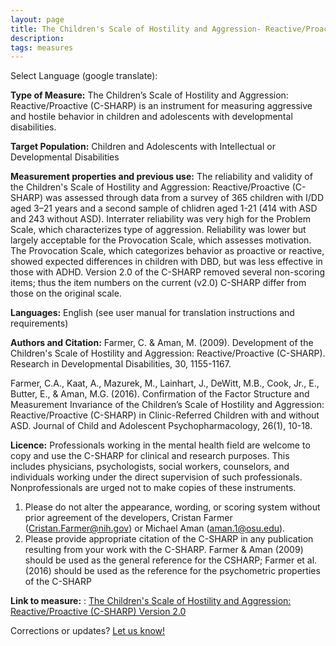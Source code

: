 ```yaml
---
layout: page  
title: The Children's Scale of Hostility and Aggression- Reactive/Proactive (C-SHARP) V2.0
description:
tags: measures
---
```


Select Language (google translate):  

<div id="google_translate_element"></div><script type="text/javascript">
function googleTranslateElementInit() {
  new google.translate.TranslateElement({pageLanguage: 'en', layout: google.translate.TranslateElement.InlineLayout.SIMPLE, gaTrack: true, gaId: 'UA-64320648-1'}, 'google_translate_element');
}
</script><script type="text/javascript" src="//translate.google.com/translate_a/element.js?cb=googleTranslateElementInit"></script>  

**Type of Measure:** The Children’s Scale of Hostility and Aggression: Reactive/Proactive (C-SHARP) is an instrument for measuring aggressive and hostile behavior in children and adolescents with developmental disabilities.

**Target Population:** Children and Adolescents with Intellectual or Developmental Disabilities

**Measurement properties and previous use:** The reliability and validity of the Children's Scale of Hostility and Aggression: Reactive/Proactive (C-SHARP) was assessed through data from a survey of 365 children with I/DD aged 3–21 years and a second sample of chlidren aged 1-21 (414 with ASD and 243 without ASD). Interrater reliability was very high for the Problem Scale, which characterizes type of aggression. Reliability was lower but largely acceptable for the Provocation Scale, which assesses motivation. The Provocation Scale, which categorizes behavior as proactive or reactive, showed expected differences in children with DBD, but was less effective in those with ADHD. Version 2.0 of the C-SHARP removed several non-scoring items; thus the item numbers on the current (v2.0) C-SHARP differ from those on the original scale.

**Languages:** English (see user manual for translation instructions and requirements)

**Authors and Citation:**  Farmer, C. & Aman, M. (2009). Development of the Children's Scale of Hostility and Aggression: Reactive/Proactive (C-SHARP). Research in Developmental Disabilities, 30, 1155-1167.

Farmer, C.A., Kaat, A., Mazurek, M., Lainhart, J., DeWitt, M.B., Cook, Jr., E., Butter, E., & Aman, M.G. (2016). Confirmation of the Factor Structure and Measurement Invariance of the Children’s Scale of Hostility and Aggression: Reactive/Proactive (C-SHARP) in Clinic-Referred Children with and without ASD. Journal of Child and Adolescent Psychopharmacology, 26(1), 10-18. 

**Licence:** Professionals working in the mental health field are welcome to copy and use the C-SHARP for clinical and research purposes. This includes physicians, psychologists, social workers, counselors, and individuals working under the direct supervision of such professionals. Nonprofessionals are urged not to make copies of these instruments.   
  
1. Please do not alter the appearance, wording, or scoring system without prior agreement of the developers, Cristan Farmer (Cristan.Farmer@nih.gov) or Michael Aman (aman.1@osu.edu).    
2. Please provide appropriate citation of the C-SHARP in any publication resulting from your work with the C-SHARP. Farmer &
Aman (2009) should be used as the general reference for the CSHARP; Farmer et al. (2016) should be used as the reference for the
psychometric properties of the C-SHARP

**Link to measure:** : [The Children's Scale of Hostility and Aggression: Reactive/Proactive (C-SHARP) Version 2.0](https://raw.githubusercontent.com/mjmaenner/disabilitymeasures/c-sharp/CSHARP_V2_User_Packet_Jan2016.pdf)

Corrections or updates? [Let us know!](http://disabilitymeasures.org/contact)
